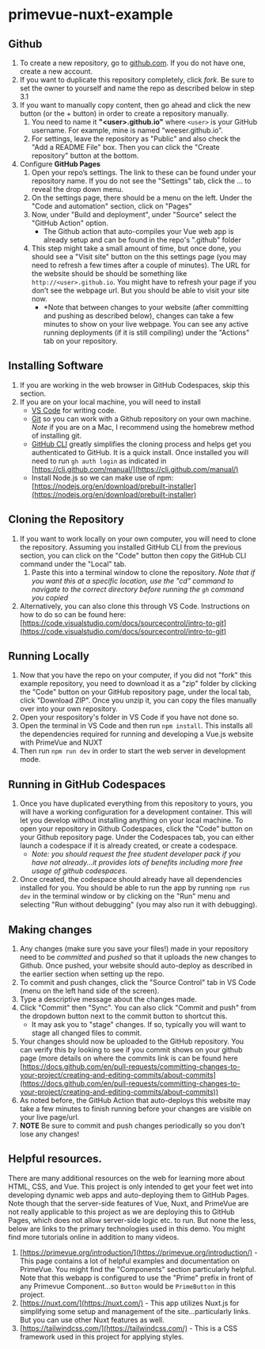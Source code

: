 # primevue-nuxt-example

## Github

1. To create a new repository, go to [github.com](github.com). If you do not have one, create a new account. 
2. If you want to duplicate this repository completely, click *fork*. Be sure to set the owner to yourself and name the repo as described below in step 3.1
3. If you want to manually copy content, then go ahead and click the new button (or the + button) in order to create a repository manually. 
    1. You need to name it **"\<user>.github.io"** where `<user>` is your GitHub username. For example, mine is named “weeser.github.io”. 
    2. For settings, leave the repository as "Public" and also check the "Add a README File" box. Then you can click the "Create repository" button at the bottom.
4. Configure **GitHub Pages**
    1. Open your repo’s settings. The link to these can be found under your repository name. If you do not see the "Settings" tab, click the … to reveal the drop down menu. 
    2. On the settings page, there should be a menu on the left. Under the "Code and automation" section, click on "Pages"
    3. Now, under "Build and deployment", under "Source" select the "GitHub Action" option.
        - The Github action that auto-compiles your Vue web app is already setup and can be found in the repo's ".github" folder
    4. This step might take a small amount of time, but once done, you should see a "Visit site" button on the this settings page (you may need to refresh a few times after a couple of minutes). The URL for the website should be should be something like `http://<user>.github.io`. You might have to refresh your page if you don’t see the webpage url. But you should be able to visit your site now. 
        - *Note that between changes to your website (after committing and pushing as described below), changes can take a few minutes to show on your live webpage. You can see any active running deployments (if it is still compiling) under the "Actions" tab on your repository.

## Installing Software

1. If you are working in the web browser in GitHub Codespaces, skip this section.
2. If you are on your local machine, you will need to install 
    - [VS Code](https://code.visualstudio.com/) for writing code.
    - [Git](https://git-scm.com/downloads) so you can work with a Github repository on your own machine. _Note_ if you are on a Mac, I recommend using the homebrew method of installing git.
    - [GitHub CLI](https://cli.github.com/) greatly simplifies the cloning process and helps get you authenticated to GitHub. It is a quick install. Once installed you will need to run `gh auth login` as indicated in [https://cli.github.com/manual/](https://cli.github.com/manual/)
    - Install Node.js so we can make use of npm: [https://nodejs.org/en/download/prebuilt-installer](https://nodejs.org/en/download/prebuilt-installer)

## Cloning the Repository

1. If you want to work locally on your own computer, you will need to clone the repository. Assuming you installed GitHub CLI from the previous section, you can click on the "Code" button then copy the GitHub CLI command under the "Local" tab.
    1. Paste this into a terminal window to clone the repository. *Note that if you want this at a specific location, use the "cd" command to navigate to the correct directory before running the `gh` command you copied*
2. Alternatively, you can also clone this through VS Code. Instructions on how to do so can be found here: [https://code.visualstudio.com/docs/sourcecontrol/intro-to-git](https://code.visualstudio.com/docs/sourcecontrol/intro-to-git)

## Running Locally
1. Now that you have the repo on your computer, if you did not "fork" this example repository, you need to download it as a "zip" folder by clicking the "Code" button on your GitHub repository page, under the local tab, click "Download ZIP". Once you unzip it, you can copy the files manually over into your own repository.
2. Open your respository's folder in VS Code if you have not done so.
3. Open the terminal in VS Code and then run `npm install`. This installs all the dependencies required for running and developing a Vue.js website with PrimeVue and NUXT
3. Then run `npm run dev` in order to start the web server in development mode.

## Running in GitHub Codespaces
1. Once you have duplicated everything from this repository to yours, you will have a working configuration for a development container. This will let you develop without installing anything on your local machine. To open your repository in Github Codespaces, click the "Code" button on your Github repository page. Under the Codespaces tab, you can either launch a codespace if it is already created, or create a codespace. 
    - *Note: you should request the free student developer pack if you have not already...it provides lots of benefits including more free usage of github codespaces.*
2. Once created, the codespace should already have all dependencies installed for you. You should be able to run the app by running `npm run dev` in the terminal window or by clicking on the "Run" menu and selecting "Run without debugging" (you may also run it with debugging).

## Making changes
1. Any changes (make sure you save your files!) made in your repository need to be *committed* and *pushed* so that it uploads the new changes to Github. Once pushed, your website should auto-deploy as described in the earlier section when setting up the repo.
2. To commit and push changes, click the "Source Control" tab in VS Code (menu on the left hand side of the screen).
3. Type a descriptive message about the changes made.
4. Click "Commit" then "Sync". You can also click "Commit and push" from the dropdown button next to the commit button to shortcut this.
    - It may ask you to "stage" changes. If so, typically you will want to stage all changed files to commit.
5. Your changes should now be uploaded to the GitHub repository. You can verify this by looking to see if you commit shows on your github page (more details on where the commits link is can be found here [https://docs.github.com/en/pull-requests/committing-changes-to-your-project/creating-and-editing-commits/about-commits](https://docs.github.com/en/pull-requests/committing-changes-to-your-project/creating-and-editing-commits/about-commits))
6. As noted before, the GitHub Action that auto-deploys this website may take a few minutes to finish running before your changes are visible on your live page/url.
7. **NOTE** Be sure to commit and push changes periodically so you don't lose any changes!

## Helpful resources.

There are many additional resources on the web for learning more about HTML, CSS, and Vue. This project is only intended to get your feet wet into developing dynamic web apps and auto-deploying them to GitHub Pages. Note though that the server-side features of Vue, Nuxt, and PrimeVue are not really applicable to this project as we are deploying this to GitHub Pages, which does not allow server-side logic etc. to run. But none the less, below are links to the primary technologies used in this demo. You might find more tutorials online in addition to many videos.

1. [https://primevue.org/introduction/](https://primevue.org/introduction/) - This page contains a lot of helpful examples and documentation on PrimeVue. You might find the "Components" section particularly helpful. Note that this webapp is configured to use the "Prime" prefix in front of any Primevue Component...so `Button` would be `PrimeButton` in this project.
2. [https://nuxt.com/](https://nuxt.com/) - This app utilizes Nuxt.js for simplifying some setup and management of the site...particularly links. But you can use other Nuxt features as well. 
3. [https://tailwindcss.com/](https://tailwindcss.com/) - This is a CSS framework used in this project for applying styles.

